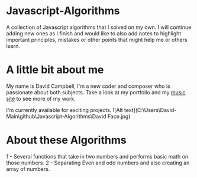 # Javascript-Algorithms
A collection of Javascript algorithms that I solved on my own. I will continue adding new ones as I finish and would like to also add notes to highlight important principles, mistakes or other points that might help me or others learn.

# A little bit about me
  My name is David Campbell,  I'm a new coder and composer who is passionate about both subjects. Take a look at my portfolio and my [music site](www.davidhalcampbell.com) to see more of my work.

 I'm currently available for exciting projects. ![Alt text](C:\Users\David-Main\github\Javascript-Algorithms\David Face.jpg)

 #  About these Algorithms
 1 - Several functions that take in two numbers and performs basic math on those numbers.
 2 - Separating Even and odd numbers and also creating an array of numbers.
